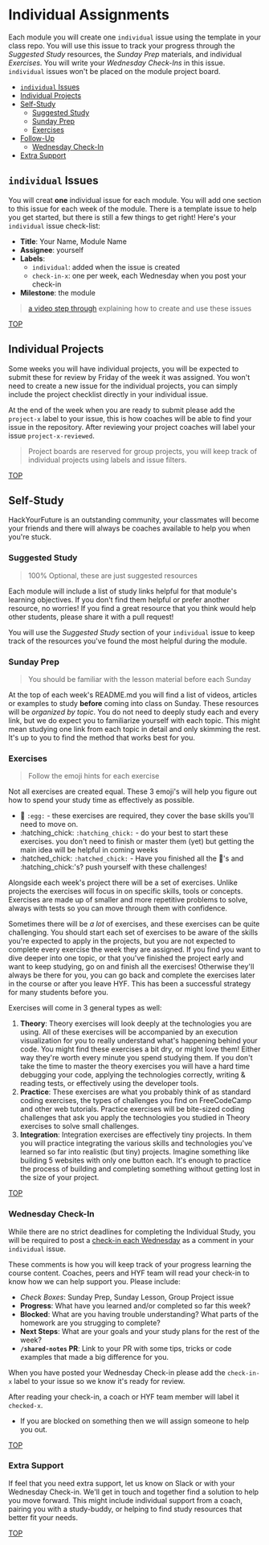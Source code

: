 # Individual Assignments

Each module you will create one `individual` issue using the template in your class repo. You will use this issue to track your progress through the _Suggested Study_ resources, the _Sunday Prep_ materials, and individual _Exercises_. You will write your _Wednesday Check-Ins_ in this issue. `individual` issues won't be placed on the module project board.

* [`individual` Issues](individual-assignments.md#individual-issues)
* [Individual Projects](individual-assignments.md#individual-projects)
* [Self-Study](individual-assignments.md#self-study)
  * [Suggested Study](individual-assignments.md#suggested-study)
  * [Sunday Prep](individual-assignments.md#sunday-prep)
  * [Exercises](individual-assignments.md#exercises)
* [Follow-Up](individual-assignments.md#follow-up)
  * [Wednesday Check-In](individual-assignments.md#wednesday-check-in)
* [Extra Support](individual-assignments.md#extra-support)

## `individual` Issues

You will creat **one** individual issue for each module. You will add one section to this issue for each week of the module. There is a template issue to help you get started, but there is still a few things to get right! Here's your `individual` issue check-list:

* **Title**: Your Name, Module Name
* **Assignee**: yourself
* **Labels**:
  * `individual`: added when the issue is created
  * `check-in-x`: one per week, each Wednesday when you post your check-in
* **Milestone**: the module

> [a video step through](https://www.youtube.com/watch?v=1Ll-5wYxg3A&feature=youtu.be) explaining how to create and use these issues

[TOP](individual-assignments.md#individual-assignments)

## Individual Projects

Some weeks you will have individual projects, you will be expected to submit these for review by Friday of the week it was assigned. You won't need to create a new issue for the individual projects, you can simply include the project checklist directly in your individual issue.

At the end of the week when you are ready to submit please add the `project-x` label to your issue, this is how coaches will be able to find your issue in the repository. After reviewing your project coaches will label your issue `project-x-reviewed`.

> Project boards are reserved for group projects, you will keep track of individual projects using labels and issue filters.

[TOP](individual-assignments.md#individual-assignments)

## Self-Study

HackYourFuture is an outstanding community, your classmates will become your friends and there will always be coaches available to help you when you're stuck.

### Suggested Study

> 100% Optional, these are just suggested resources

Each module will include a list of study links helpful for that module's learning objectives. If you don't find them helpful or prefer another resource, no worries! If you find a great resource that you think would help other students, please share it with a pull request!

You will use the _Suggested Study_ section of your `individual` issue to keep track of the resources you've found the most helpful during the module.

### Sunday Prep

> You should be familiar with the lesson material before each Sunday

At the top of each week's README.md you will find a list of videos, articles or examples to study **before** coming into class on Sunday. These resources will be _organized by topic_. You do not need to deeply study each and every link, but we do expect you to familiarize yourself with each topic. This might mean studying one link from each topic in detail and only skimming the rest. It's up to you to find the method that works best for you.

### Exercises

> Follow the emoji hints for each exercise

Not all exercises are created equal. These 3 emoji's will help you figure out how to spend your study time as effectively as possible.

* :egg: `:egg:` - these exercises are required, they cover the base skills you'll need to move on.
* :hatching\_chick: `:hatching_chick:` - do your best to start these exercises. you don't need to finish or master them \(yet\) but getting the main idea will be helpful in coming weeks
* :hatched\_chick: `:hatched_chick:` - Have you finished all the :egg:'s and :hatching\_chick:'s? push yourself with these challenges!

Alongside each week's project there will be a set of exercises. Unlike projects the exercises will focus in on specific skills, tools or concepts. Exercises are made up of smaller and more repetitive problems to solve, always with tests so you can move through them with confidence.

Sometimes there will be _a lot_ of exercises, and these exercises can be quite challenging. You should start each set of exercises to be aware of the skills you're expected to apply in the projects, but you are not expected to complete every exercise the week they are assigned. If you find you want to dive deeper into one topic, or that you've finished the project early and want to keep studying, go on and finish all the exercises! Otherwise they'll always be there for you, you can go back and complete the exercises later in the course or after you leave HYF. This has been a successful strategy for many students before you.

Exercises will come in 3 general types as well:

1. **Theory**: Theory exercises will look deeply at the technologies you are using. All of these exercises will be accompanied by an execution visualization for you to really understand what's happening behind your code. You might find these exercises a bit dry, or might love them! Either way they're worth every minute you spend studying them. If you don't take the time to master the theory exercises you will have a hard time debugging your code, applying the technologies correctly, writing & reading tests, or effectively using the developer tools.
2. **Practice**: These exercises are what you probably think of as standard coding exercises, the types of challenges you find on FreeCodeCamp and other web tutorials. Practice exercises will be bite-sized coding challenges that ask you apply the technologies you studied in Theory exercises to solve small challenges.
3. **Integration**: Integration exercises are effectively tiny projects. In them you will practice integrating the various skills and technologies you've learned so far into realistic \(but tiny\) projects. Imagine something like building 5 websites with only one button each. It's enough to practice the process of building and completing something without getting lost in the size of your project.

[TOP](individual-assignments.md#individual-assignments)

### Wednesday Check-In

While there are no strict deadlines for completing the Individual Study, you will be required to post a [check-in each Wednesday](wednesday-review.md) as a comment in your `individual` issue.

These comments is how you will keep track of your progress learning the course content. Coaches, peers and HYF team will read your check-in to know how we can help support you. Please include:

* _Check Boxes_: Sunday Prep, Sunday Lesson, Group Project issue
* **Progress**: What have you learned and/or completed so far this week?
* **Blocked**: What are you having trouble understanding? What parts of the homework are you strugging to complete?
* **Next Steps**: What are your goals and your study plans for the rest of the week?
* **`/shared-notes` PR**: Link to your PR with some tips, tricks or code examples that made a big difference for you.

When you have posted your Wednesday Check-in please add the `check-in-x` label to your issue so we know it's ready for review.

After reading your check-in, a coach or HYF team member will label it `checked-x`.

* If you are blocked on something then we will assign someone to help you out.

[TOP](individual-assignments.md#individual-assignments)

### Extra Support

If feel that you need extra support, let us know on Slack or with your Wednesday Check-in. We'll get in touch and together find a solution to help you move forward. This might include individual support from a coach, pairing you with a study-buddy, or helping to find study resources that better fit your needs.

[TOP](individual-assignments.md#individual-assignments)

